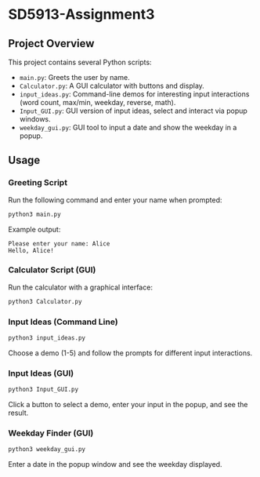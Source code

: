# SD5913-Assignment3

## Project Overview


This project contains several Python scripts:

- `main.py`: Greets the user by name.
- `Calculator.py`: A GUI calculator with buttons and display.
- `input_ideas.py`: Command-line demos for interesting input interactions (word count, max/min, weekday, reverse, math).
- `Input_GUI.py`: GUI version of input ideas, select and interact via popup windows.
- `weekday_gui.py`: GUI tool to input a date and show the weekday in a popup.

## Usage

### Greeting Script

Run the following command and enter your name when prompted:

```sh
python3 main.py
```

Example output:
```
Please enter your name: Alice
Hello, Alice!
```


### Calculator Script (GUI)

Run the calculator with a graphical interface:

```sh
python3 Calculator.py
```

### Input Ideas (Command Line)

```sh
python3 input_ideas.py
```
Choose a demo (1-5) and follow the prompts for different input interactions.


### Input Ideas (GUI)

```sh
python3 Input_GUI.py
```
Click a button to select a demo, enter your input in the popup, and see the result.

### Weekday Finder (GUI)

```sh
python3 weekday_gui.py
```
Enter a date in the popup window and see the weekday displayed.